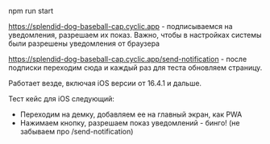npm run start


https://splendid-dog-baseball-cap.cyclic.app - подписываемся на уведомления, разрешаем их показ. Важно, чтобы в настройках системы были разрешены уведомления от браузера

https://splendid-dog-baseball-cap.cyclic.app/send-notification - после подписки переходим сюда и каждый раз для теста обновляем страницу.

Работает везде, включая iOS версии от 16.4.1 и дальше.

Тест кейс для iOS следующий:
- Переходим на демку, добавляем ее на главный экран, как PWA
- Нажимаем кнопку, разрешаем показ уведомлений - бинго! (не забываем про /send-notification)
